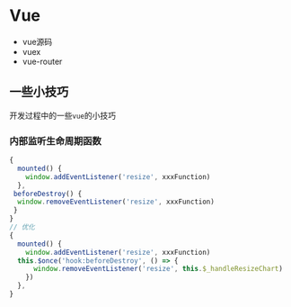 # Vue

- vue源码
- vuex
- vue-router

## 一些小技巧

开发过程中的一些`vue`的小技巧

### 内部监听生命周期函数

```javascript
{
  mounted() {
    window.addEventListener('resize', xxxFunction)
  },
 beforeDestroy() {
  window.removeEventListener('resize', xxxFunction)
 }
}
// 优化
{
  mounted() {
    window.addEventListener('resize', xxxFunction)
  this.$once('hook:beforeDestroy', () => {
      window.removeEventListener('resize', this.$_handleResizeChart)
    })
  },
}
```
